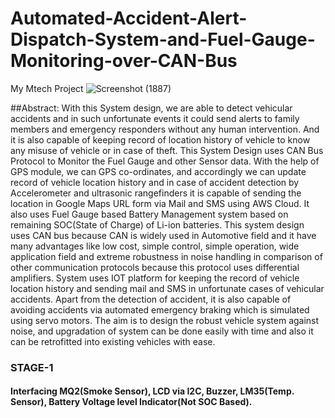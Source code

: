 # Automated-Accident-Alert-Dispatch-System-and-Fuel-Gauge-Monitoring-over-CAN-Bus
My Mtech Project
![Screenshot (1887)](https://user-images.githubusercontent.com/88953654/138480435-c8065b46-acd9-4a9c-8994-9b67e7201957.png)

##Abstract:
With this System design, we are able to detect vehicular accidents and in such unfortunate events it could send alerts to family members and emergency responders without any human intervention. And it is also capable of keeping record of location history of vehicle to know any misuse of vehicle or in case of theft. This System Design uses CAN Bus Protocol to Monitor the Fuel Gauge and other Sensor data.
With the help of GPS module, we can GPS co-ordinates, and accordingly we can update record of vehicle location history and in case of accident detection by Accelerometer and ultrasonic rangefinders it is capable of sending the location in Google Maps URL form via Mail and SMS using AWS Cloud.
It also uses Fuel Gauge based Battery Management system based on remaining SOC(State of Charge) of Li-ion batteries.
This system design uses CAN bus because CAN is widely used in Automotive field and it have many advantages like low cost, simple control, simple operation, wide application field and extreme robustness in noise handling in comparison of other communication protocols because this protocol uses differential amplifiers.
System uses IOT platform for keeping the record of vehicle location history and sending mail and SMS in unfortunate cases of vehicular accidents.
Apart from the detection of accident, it is also capable of avoiding accidents via automated emergency braking which is simulated using servo motors.
The aim is to design the robust vehicle system against noise, and upgradation of system can be done easily with time and also it can be retrofitted into existing vehicles with ease. 

### STAGE-1

#### Interfacing MQ2(Smoke Sensor), LCD via I2C, Buzzer, LM35(Temp. Sensor), Battery Voltage level Indicator(Not SOC Based). 
